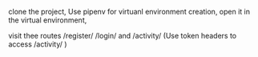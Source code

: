 clone the project,
Use pipenv for virtuanl environment creation,
open it in the virtual environment,

visit thee routes /register/ /login/ and /activity/ (Use token headers to access /activity/  )
